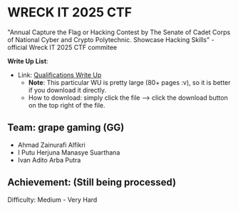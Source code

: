 # WRECK IT 2025 CTF
"Annual Capture the Flag or Hacking Contest by The Senate of Cadet Corps of National Cyber and Crypto Polytechnic. Showcase Hacking Skills" - official Wreck IT 2025 CTF commitee

**Write Up List**:
- Link: [Qualifications Write Up](./General_Grape%20Gaming_writeup.pdf)
    - **Note**: This particular WU is pretty large (80+ pages :v), so it is better if you download it directly.
    - How to download: simply click the file --> click the download button on the top right of the file.

## Team: grape gaming (GG)
- Ahmad Zainurafi Alfikri
- I Putu Herjuna Manasye Suarthana
- Ivan Adito Arba Putra

## Achievement: (Still being processed)
Difficulty: Medium - Very Hard